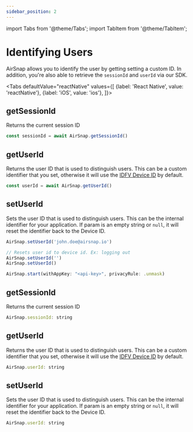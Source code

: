 ```yaml
---
sidebar_position: 2
---
```


import Tabs from '@theme/Tabs';
import TabItem from '@theme/TabItem';

# Identifying Users

AirSnap allows you to identify the user by getting setting a custom ID. In addition, you're also able to retrieve the `sessionId` and `userId` via our SDK.

<Tabs
defaultValue="reactNative"
values={[
{label: 'React Native', value: 'reactNative'},
{label: 'iOS', value: 'ios'},
]}>

<TabItem value="reactNative">

<h2>getSessionId</h2>

Returns the current session ID

```jsx
const sessionId = await AirSnap.getSessionId()
```

<h2>getUserId</h2>

Returns the user ID that is used to distinguish users. This can be a custom identifier that you set, otherwise it will use the [IDFV Device ID](https://app.airsnap.io/) by default.

```jsx
const userId = await AirSnap.getUserId()
```

<h2>setUserId</h2>

Sets the user ID that is used to distinguish users. This can be the internal identifier for your application. If param is an empty string or `null`, it will reset the identifier back to the Device ID.

```jsx
AirSnap.setUserId('john.doe@airsnap.io')

// Resets user id to device id. Ex: logging out
AirSnap.setUserId('')
AirSnap.setUserId()
```

</TabItem>

<TabItem value="ios">

```jsx title="iOS"
AirSnap.start(withAppKey: "<api-key>", privacyRule: .unmask)
```

</TabItem>

<TabItem value="ios">

<h2>getSessionId</h2>

Returns the current session ID

```jsx
AirSnap.sessionId: string
```

<h2>getUserId</h2>

Returns the user ID that is used to distinguish users. This can be a custom identifier that you set, otherwise it will use the [IDFV Device ID](https://app.airsnap.io/) by default.

```jsx
AirSnap.userId: string
```

<h2>setUserId</h2>

Sets the user ID that is used to distinguish users. This can be the internal identifier for your application. If param is an empty string or `null`, it will reset the identifier back to the Device ID.

```jsx
AirSnap.userId: string
```

</TabItem>

</Tabs>
